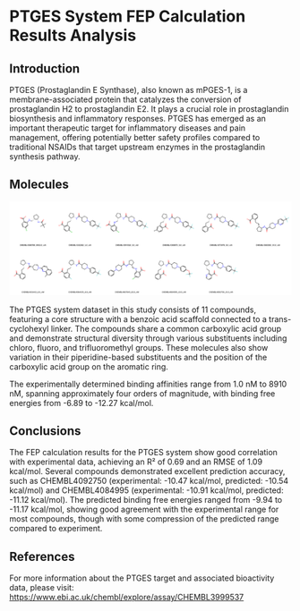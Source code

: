 # PTGES System FEP Calculation Results Analysis

## Introduction

PTGES (Prostaglandin E Synthase), also known as mPGES-1, is a membrane-associated protein that catalyzes the conversion of prostaglandin H2 to prostaglandin E2. It plays a crucial role in prostaglandin biosynthesis and inflammatory responses. PTGES has emerged as an important therapeutic target for inflammatory diseases and pain management, offering potentially better safety profiles compared to traditional NSAIDs that target upstream enzymes in the prostaglandin synthesis pathway.

## Molecules

![Molecular structures of representative compounds](mol_grid.png)

The PTGES system dataset in this study consists of 11 compounds, featuring a core structure with a benzoic acid scaffold connected to a trans-cyclohexyl linker. The compounds share a common carboxylic acid group and demonstrate structural diversity through various substituents including chloro, fluoro, and trifluoromethyl groups. These molecules also show variation in their piperidine-based substituents and the position of the carboxylic acid group on the aromatic ring.

The experimentally determined binding affinities range from 1.0 nM to 8910 nM, spanning approximately four orders of magnitude, with binding free energies from -6.89 to -12.27 kcal/mol.

## Conclusions

The FEP calculation results for the PTGES system show good correlation with experimental data, achieving an R² of 0.69 and an RMSE of 1.09 kcal/mol. Several compounds demonstrated excellent prediction accuracy, such as CHEMBL4092750 (experimental: -10.47 kcal/mol, predicted: -10.54 kcal/mol) and CHEMBL4084995 (experimental: -10.91 kcal/mol, predicted: -11.12 kcal/mol). The predicted binding free energies ranged from -9.94 to -11.17 kcal/mol, showing good agreement with the experimental range for most compounds, though with some compression of the predicted range compared to experiment.

## References

For more information about the PTGES target and associated bioactivity data, please visit:
https://www.ebi.ac.uk/chembl/explore/assay/CHEMBL3999537 